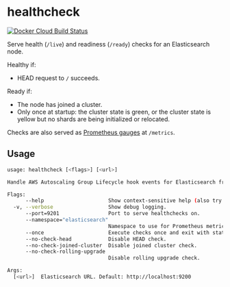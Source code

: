 # healthcheck

[![Docker Cloud Build Status](https://img.shields.io/docker/cloud/build/mintel/elasticsearch-healthcheck.svg)](https://hub.docker.com/r/mintel/elasticsearch-healthcheck)

Serve health (`/live`) and readiness (`/ready`) checks for an Elasticsearch node.

Healthy if:

- HEAD request to `/` succeeds.

Ready if:

- The node has joined a cluster.
- Only once at startup: the cluster state is green, or the cluster state is yellow but no shards are being initialized or relocated.

Checks are also served as [Prometheus gauges](https://prometheus.io/docs/concepts/metric_types/#gauge) at `/metrics`.

## Usage

```bash
usage: healthcheck [<flags>] [<url>]

Handle AWS Autoscaling Group Lifecycle hook events for Elasticsearch from an SQS queue.

Flags:
      --help                     Show context-sensitive help (also try --help-long and --help-man).
  -v, --verbose                  Show debug logging.
      --port=9201                Port to serve healthchecks on.
      --namespace="elasticsearch"
                                 Namespace to use for Prometheus metrics.
      --once                     Execute checks once and exit with status code.
      --no-check-head            Disable HEAD check.
      --no-check-joined-cluster  Disable joined cluster check.
      --no-check-rolling-upgrade
                                 Disable rolling upgrade check.

Args:
  [<url>]  Elasticsearch URL. Default: http://localhost:9200
```
